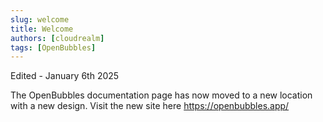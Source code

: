 ```yaml
---
slug: welcome
title: Welcome
authors: [cloudrealm]
tags: [OpenBubbles]
---
```

Edited - January 6th 2025


The OpenBubbles documentation page has now moved to a new location with a new design. Visit the new site here https://openbubbles.app/